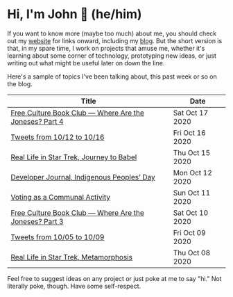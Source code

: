 # Hi, I'm John 👋 (he/him)

If you want to know more (maybe too much) about me, you should check out my [website](https://john.colagioia.net/) for links onward, including my [blog](https://john.colagioia.net/blog).  But the short version is that, in my spare time, I work on projects that amuse me, whether it's learning about some corner of technology, prototyping new ideas, or just writing out what might be useful later on down the line.

Here's a sample of topics I've been talking about, this past week or so on the blog.

|Title|Date|
|-----|-------|
|[Free Culture Book Club — Where Are the Joneses? Part 4](https://john.colagioia.net/blog/2020/10/17/joneses4.html)|Sat Oct 17 2020|
|[Tweets from 10/12 to 10/16](https://john.colagioia.net/blog/media/2020/10/16/week.html)|Fri Oct 16 2020|
|[Real Life in Star Trek, Journey to Babel](https://john.colagioia.net/blog/2020/10/15/babel.html)|Thu Oct 15 2020|
|[Developer Journal, Indigenous Peoples’ Day](https://john.colagioia.net/blog/2020/10/12/america.html)|Mon Oct 12 2020|
|[Voting as a Communal Activity](https://john.colagioia.net/blog/2020/10/11/vote.html)|Sun Oct 11 2020|
|[Free Culture Book Club — Where Are the Joneses? Part 3](https://john.colagioia.net/blog/2020/10/10/joneses3.html)|Sat Oct 10 2020|
|[Tweets from 10/05 to 10/09](https://john.colagioia.net/blog/media/2020/10/09/week.html)|Fri Oct 09 2020|
|[Real Life in Star Trek, Metamorphosis](https://john.colagioia.net/blog/2020/10/08/meta.html)|Thu Oct 08 2020|

Feel free to suggest ideas on any project or just poke at me to say "hi." Not literally poke, though. Have some self-respect.
